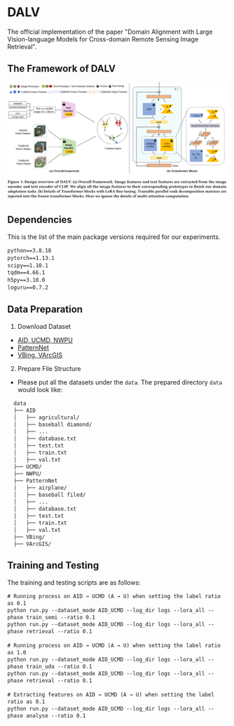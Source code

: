 # DALV
The official implementation of the paper "Domain Alignment with Large Vision-language Models for Cross-domain Remote Sensing Image Retrieval".


## The Framework of DALV
<p align="middle">
<img src="pics/framework.png" width="1000">
</p>


## Dependencies
This is the list of the main package versions required for our experiments.

```txt
python==3.8.18
pytorch==1.13.1
scipy==1.10.1
tqdm==4.66.1
h5py==3.10.0
loguru==0.7.2
```

## Data Preparation
1. Download Dataset
* [AID, UCMD, NWPU](https://github.com/GeoRSAI/PCLUDA)
* [PatternNet](https://sites.google.com/view/zhouwx/dataset)
* [VBing, VArcGIS](https://faculty.csu.edu.cn/houdongyang/en/zdylm/198203/list/index.htm)

2. Prepare File Structure

* Please put all the datasets under the ```data```. The prepared directory ```data``` would look like:
```
  data
  ├── AID
  │   ├── agricultural/
  │   ├── baseball diamond/
  │   ├── ...
  │   ├── database.txt
  │   ├── test.txt
  │   ├── train.txt
  │   ├── val.txt
  ├── UCMD/
  ├── NWPU/
  ├── PatternNet
  │   ├── airplane/
  │   ├── baseball filed/
  │   ├── ...
  │   ├── database.txt
  │   ├── test.txt
  │   ├── train.txt
  │   ├── val.txt
  ├── VBing/
  ├── VArcGIS/
```

## Training and Testing 
The training and testing scripts are as follows:
```
# Running process on AID → UCMD (A → U) when setting the label ratio as 0.1
python run.py --dataset_mode AID_UCMD --log_dir logs --lora_all --phase train_semi --ratio 0.1
python run.py --dataset_mode AID_UCMD --log_dir logs --lora_all --phase retrieval --ratio 0.1

# Running process on AID → UCMD (A → U) when setting the label ratio as 1.0
python run.py --dataset_mode AID_UCMD --log_dir logs --lora_all --phase train_uda --ratio 0.1
python run.py --dataset_mode AID_UCMD --log_dir logs --lora_all --phase retrieval --ratio 0.1

# Extracting features on AID → UCMD (A → U) when setting the label ratio as 0.1
python run.py --dataset_mode AID_UCMD --log_dir logs --lora_all --phase analyse --ratio 0.1
```
